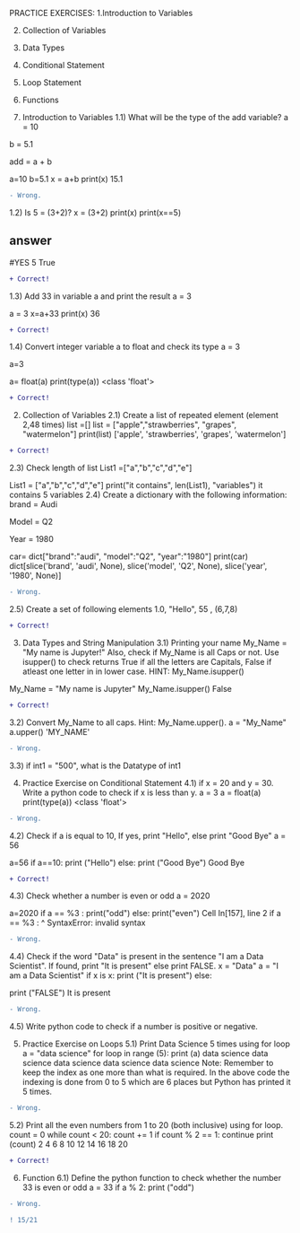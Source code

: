 PRACTICE EXERCISES:
1.Introduction to Variables

2. Collection of Variables

3. Data Types

4. Conditional Statement

5. Loop Statement

6. Functions


1. Introduction to Variables
1.1) What will be the type of the add variable?
a = 10

b = 5.1

add = a + b

a=10
b=5.1
x = a+b
print(x)
15.1

```diff
- Wrong.
```

1.2) Is 5 = (3+2)?
x = (3+2)
print(x)
print(x==5)
## answer
#YES
5
True

```diff
+ Correct!
```

1.3) Add 33 in variable a and print the result
a = 3

a = 3
x=a+33
print(x)
36

```diff
+ Correct!
```

1.4) Convert integer variable a to float and check its type
a = 3

a=3

a= float(a)
print(type(a))
<class 'float'>

```diff
+ Correct!
```

2. Collection of Variables
2.1) Create a list of repeated element (element 2,48 times)
list =[]
list = ["apple","strawberries", "grapes", "watermelon"]
print(list)
['apple', 'strawberries', 'grapes', 'watermelon']

```diff
+ Correct!
```

2.3) Check length of list
List1 =["a","b","c","d","e"]

List1 = ["a","b","c","d","e"]
print("it contains", len(List1), "variables")
it contains 5 variables
2.4) Create a dictionary with the following information:
brand = Audi

Model = Q2

Year = 1980

car= dict["brand":"audi", "model":"Q2", "year":"1980"]
print(car)
dict[slice('brand', 'audi', None), slice('model', 'Q2', None), slice('year', '1980', None)]

```diff
- Wrong.
```

2.5) Create a set of following elements
1.0, "Hello", 55 , (6,7,8)

 ```diff
+ Correct!
```

3. Data Types and String Manipulation
3.1) Printing your name My_Name = "My name is Jupyter!" Also, check if My_Name is all Caps or not. Use isupper() to check returns True if all the letters are Capitals, False if atleast one letter in in lower case.
HINT: My_Name.isupper()

My_Name = "My name is Jupyter"
My_Name.isupper()
False

```diff
+ Correct!
```

3.2) Convert My_Name to all caps. Hint: My_Name.upper().
a = "My_Name"
a.upper()
'MY_NAME'

```diff
- Wrong.
```

3.3) if int1 = "500", what is the Datatype of int1

 

4. Practice Exercise on Conditional Statement
4.1) if x = 20 and y = 30. Write a python code to check if x is less than y.
a = 3
a = float(a)
print(type(a))
<class 'float'>

```diff
- Wrong.
```

4.2) Check if a is equal to 10, If yes, print "Hello", else print "Good Bye"
a = 56

a=56
if a==10:
 print ("Hello")
else: 
 print ("Good Bye")
Good Bye

```diff
+ Correct!
```

4.3) Check whether a number is even or odd
a = 2020

a=2020
if a == %3 :
    print("odd")
else:
    print("even")
  Cell In[157], line 2
    if a == %3 :
            ^
SyntaxError: invalid syntax

```diff
- Wrong.
```

4.4) Check if the word "Data" is present in the sentence "I am a Data Scientist". If found, print "It is present" else print FALSE.
x = "Data"
a = "I am a Data Scientist"
if x is x:
    print ("It is present")
else:

 print ("FALSE")
It is present

```diff
- Wrong.
```

4.5) Write python code to check if a number is positive or negative.


5. Practice Exercise on Loops
5.1) Print Data Science 5 times using for loop
a = "data science"
for loop in range (5):
    print (a)
data science
data science
data science
data science
data science
Note: Remember to keep the index as one more than what is required. In the above code the indexing is done from 0 to 5 which are 6 places but Python has printed it 5 times.

```diff
- Wrong.
```

5.2) Print all the even numbers from 1 to 20 (both inclusive) using for loop.
count = 0
while count < 20:
    count += 1
    if count % 2 == 1:
        continue
    print (count)
2
4
6
8
10
12
14
16
18
20

```diff
+ Correct!
```

6. Function
6.1) Define the python function to check whether the number 33 is even or odd
a = 33
if a % 2:
    print ("odd")

```diff
- Wrong.
```

```diff
! 15/21
```
